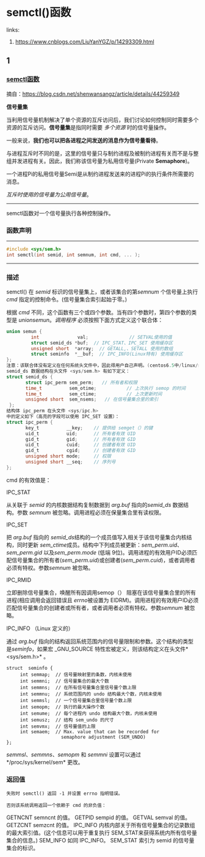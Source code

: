 # semctl()函数

links:

1. <https://www.cnblogs.com/LiuYanYGZ/p/14293309.html>



## 1

### [semctl函数](https://www.cnblogs.com/LiuYanYGZ/p/14293309.html)

摘自：https://blog.csdn.net/shenwansangz/article/details/44259349

**信号量集**

当利用信号量机制解决了单个资源的互斥访问后，我们讨论如何控制同时需要多个资源的互斥访问。**信号量集**是指同时需要 *多个资源* 时的信号量操作。

一般来说，**我们也可以把各进程之间发送的消息作为信号量看待**。

与进程互斥时不同的是，这里的信号量只与制约进程及被制约进程有关而不是与整组并发进程有关。因此，我们称该信号量为私用信号量(Private **Semaphore**)。

一个进程Pi的私用信号量Semi是从制约进程发送来的进程Pi的执行条件所需要的消息。

*互斥时使用的信号量为公用信号量*。

-----------------------------------------------------------------------------------------------------

semctl函数对一个信号量执行各种控制操作。



### 函数声明

------------------------------------------------------------------------------------

``` c
#include <sys/sem.h>
int semctl(int semid, int semnum, int cmd, ... );
```

-------------------------------------------------------------------------------------

 

### 描述

semctl() 在 *semid* 标识的信号量集上，或者该集合的第*semnum* 个信号量上执行 *cmd* 指定的控制命令。(信号量集合索引起始于零。)

根据 *cmd* 不同，这个函数有三个或四个参数。当有四个参数时，第四个参数的类型是 *unionsemun*。*调用程序* 必须按照下面方式定义这个联合体：

``` c
union semun { 
         int              val;               // SETVAL使用的值   
         struct semid_ds *buf;  // IPC_STAT、IPC_SET 使用缓存区
         unsigned short  *array;  // GETALL,、SETALL 使用的数组 
         struct seminfo  *__buf;  // IPC_INFO(Linux特有) 使用缓存区 
}; 
注意：该联合体没有定义在任何系统头文件中，因此得用户自己声明。(centos6.5中/linux/sem.h可以找到)
semid_ds 数据结构在头文件 <sys/sem.h> 有如下定义：
struct semid_ds { 
       struct ipc_perm sem_perm;   // 所有者和权限
       time_t          sem_otime;           // 上次执行 semop 的时间  
       time_t          sem_ctime;           // 上次更新时间 
       unsigned short  sem_nsems;   // 在信号量集合里的索引
 };
结构体 ipc_perm 在头文件 <sys/ipc.h>
中的定义如下（高亮的字段可以使用 IPC_SET 设置）：
struct ipc_perm { 
       key_t          __key;    // 提供给 semget（）的键 
       uid_t          uid;      // 所有者有效 UID  
       gid_t          gid;      // 所有者有效 GID 
       uid_t          cuid;     // 创建者有效 UID 
       gid_t          cgid;     // 创建者有效 GID
       unsigned short mode;     // 权限 
       unsigned short __seq;    // 序列号
}; 

```

cmd 的有效值是：

IPC_STAT

从关联于 *semid* 的内核数据结构复制数据到 *arg.buf* 指向的*semid_ds* 数据结构。参数 *semnum* 被忽略。调用进程必须在保量集合里有读权限。

IPC_SET

把 *arg.buf* 指向的 *semid_ds*结构的一个成员值写入相关于该信号量集合内核结构，同时更新 *sem_ctime*成员。结构中下列成员被更新：*sem_perm.uid*、*sem_perm.gid* 以及*sem_perm.mode* (低端 9位)。调用进程的有效用户ID必须匹配信号量集合的所有者(*sem_perm.uid*)或创建者(*sem_perm.cuid*)，或者调用者必须有特权。参数*semnum* 被忽略。

IPC_RMID

立即删除信号量集合，唤醒所有因调用semop（） 阻塞在该信号量集合里的所有进程(相应调用会返回错误且 *errno*被设置为 EIDRM)。调用进程的有效用户ID必须匹配信号量集合的创建者或所有者，或者调用者必须有特权。参数*semnum* 被忽略。

IPC_INFO （Linux 定义的）

通过 *arg.buf* 指向的结构返回系统范围内的信号量限制和参数。这个结构的类型是*seminfo*，如果宏 _GNU_SOURCE 特性宏被定义，则该结构定义在头文件*<sys/sem.h>* 。

```
struct  seminfo { 
     int semmap;  // 信号量映射里的条数，内核未使用 
     int semmni;  // 信号量集合的最大个数 
     int semmns;  // 在所有信号量集合里信号量个数上限  
     int semmnu;  // 系统范围内的 undo 结构最大个数，内核未使用 
     int semmsl;  // 一个信号量集合里信号量个数上限 
     int semopm;  // 执行的最大操作个数  
     int semume;  // 每个进程内 undo 结构最大个数，内核未使用
     int semusz;  // 结构 sem_undo 的尺寸 
     int semvmx;  // 信号量值的上限
     int semaem;  // Max. value that can be recorded for
                    semaphore adjustment (SEM_UNDO) 
};
```

*semmsl*、*semmns*、*semopm* 和 *semmni* 设置可以通过*/proc/sys/kernel/sem* 更改。



### 返回值

```
失败时 semctl() 返回 -1 并设置 errno 指明错误。

否则该系统调用返回一个依赖于 cmd 的非负值：
```
GETNCNT
semncnt 的值。
GETPID
sempid 的值。
GETVAL
semval 的值。
GETZCNT
semzcnt 的值。
IPC_INFO
内核内部关于所有信号量集合的记录数组的最大索引值。(这个信息可以用于重复执行 SEM_STAT来获得系统内所有信号量集合的信息。)
SEM_INFO
如同 IPC_INFO。
SEM_STAT
索引为 semid 的信号量集合的标识。


